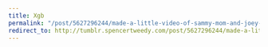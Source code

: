 ```yaml
---
title: Xgb
permalink: "/post/5627296244/made-a-little-video-of-sammy-mom-and-joey-sams"
redirect_to: http://tumblr.spencertweedy.com/post/5627296244/made-a-little-video-of-sammy-mom-and-joey-sams
---
```



